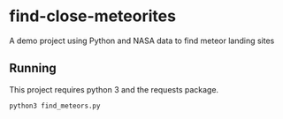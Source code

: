 # find-close-meteorites
A demo project using Python and NASA data to find meteor landing sites

## Running

This project requires python 3 and the requests package.

`python3 find_meteors.py`
